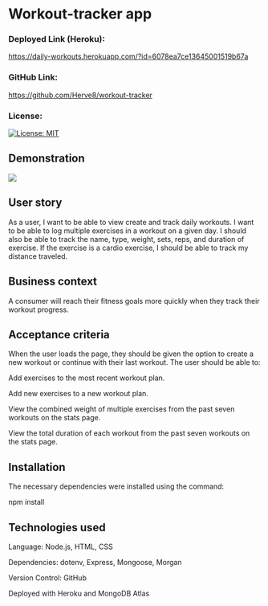 # Workout-tracker app

### Deployed Link (Heroku): 
https://daily-workouts.herokuapp.com/?id=6078ea7ce13645001519b67a

### GitHub Link: 
https://github.com/Herve8/workout-tracker

### License: 
[![License: MIT](https://img.shields.io/badge/License-MIT-yellow.svg)](https://opensource.org/licenses/MIT)
## Demonstration

![](../demo/demo-gif.gif)

## User story
As a user, I want to be able to view create and track daily workouts. I want to be able to log multiple exercises in a workout on a given day. I should also be able to track the name, type, weight, sets, reps, and duration of exercise. If the exercise is a cardio exercise, I should be able to track my distance traveled.

## Business context
A consumer will reach their fitness goals more quickly when they track their workout progress.
## Acceptance criteria
When the user loads the page, they should be given the option to create a new workout or continue with their last workout.
The user should be able to:

Add exercises to the most recent workout plan.

Add new exercises to a new workout plan.

View the combined weight of multiple exercises from the past seven workouts on the stats page.

View the total duration of each workout from the past seven workouts on the stats page.

## Installation
The necessary dependencies were installed using the command:

npm install
## Technologies used
Language: Node.js, HTML, CSS

Dependencies: dotenv, Express, Mongoose, Morgan

Version Control: GitHub

Deployed with Heroku and MongoDB Atlas




